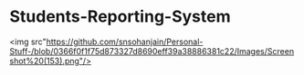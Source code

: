 # Students-Reporting-System
<img src"https://github.com/snsohanjain/Personal-Stuff-/blob/0366f0f1f75d873327d8690eff39a38886381c22/Images/Screenshot%20(153).png"/>
